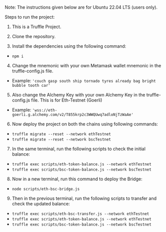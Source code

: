 Note: The instructions given below are for Ubuntu 22.04 LTS (users only).

Steps to run the project:

1. This is a Truffle Project.

2. Clone the repository.

3. Install the dependencies using the following command:
- ```npm i```

4. Change the mnemonic with your own Metamask wallet mnemonic in the truffle-config.js file.
- Example: ```'couch gasp south ship tornado tyres already bag bright bubble tooth car'```

5. Also change the Alchemy Key with your own Alchemy Key in the truffle-config.js file.
   This is for Eth-Testnet (Goerli)
- Example: ```'wss://eth-goerli.g.alchemy.com/v2/T855krp2c3WWQUwq7adloNjTzWaAe'```

6. Now deploy the project on both the chains using following commands:
- ```truffle migrate --reset --network ethTestnet```
- ```truffle migrate --reset --network bscTestnet```

7. In the same terminal, run the following scripts to check the initial balance:
- ```truffle exec scripts/eth-token-balance.js --network ethTestnet```
- ```truffle exec scripts/bsc-token-balance.js --network bscTestnet```

8. Now in a new terminal, run this command to deploy the Bridge:
- ```node scripts/eth-bsc-bridge.js```

9. Then in the previous terminal, run the following scripts to transfer and check the updated balance:
- ```truffle exec scripts/eth-bsc-transfer.js --network ethTestnet```
- ```truffle exec scripts/eth-token-balance.js --network ethTestnet```
- ```truffle exec scripts/bsc-token-balance.js --network bscTestnet```

